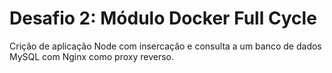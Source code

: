 # Desafio 2: Módulo Docker Full Cycle

Crição de aplicação Node com insercação e consulta a um banco de dados MySQL com Nginx como proxy reverso.